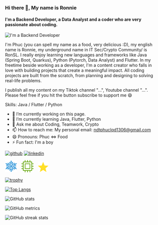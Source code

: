 ### Hi there 👋, My name is Ronnie
#### I'm a Backend Developer, a Data Analyst and a coder who are very passionate about coding.
![I'm a Backend Developer](https://scontent.fsgn5-10.fna.fbcdn.net/v/t1.6435-9/49390780_1080534178773831_6987435216725868544_n.jpg?stp=dst-jpg_p640x640&_nc_cat=107&ccb=1-7&_nc_sid=e3f864&_nc_ohc=ejoqFY7SM10AX9I-vF8&_nc_ht=scontent.fsgn5-10.fna&oh=00_AfA4kAcS0IBcmRrs2GZ-XZFdZqlccyarTEU8iphiWeGpUw&oe=64DF3B36 )

I'm Phuc (you can spell my name as a food, very delicious :D), my english name is Ronnie, 
my underground name in IT Sec/Crypto Community/ is RonSL. I really enjoy learning new languages and frameworks like Java (Spring Boot, Quarkus), Python (Pytorch, Data Analyst) and Flutter. In my freetime beside working as a developer, I'm a content creator who falls in love with building projects that create a meaningful impact. All coding projects are built from the scratch, from planning and designing to solving real-life problems.

I publish all my content on my Tiktok channel "...", Youtube channel "...". Please feel free if you hit the button subscribe to support me 😄

Skills: Java / Flutter / Python 

- 🔭 I’m currently working on this page. 
- 🌱 I’m currently learning Java, Flutter, Python 
- 💬 Ask me about Coding, Teamwork, Crypto 
- 📫 How to reach me: My personal email: ndtphuclqd1306@gmail.com 
- 😄 Pronouns: Phuc <=> Food 
- ⚡ Fun fact: I'm a boy 


[<img src='https://cdn.jsdelivr.net/npm/simple-icons@3.0.1/icons/github.svg' alt='github' height='40'>](https://github.com/RonnienNguyen)  [<img src='https://cdn.jsdelivr.net/npm/simple-icons@3.0.1/icons/linkedin.svg' alt='linkedin' height='40'>](https://www.linkedin.com/in/phucnguyen13620/)  

<a href='https://archiveprogram.github.com/'><img src='https://raw.githubusercontent.com/acervenky/animated-github-badges/master/assets/acbadge.gif' width='40' height='40'></a> <a href='https://docs.github.com/en/developers'><img src='https://raw.githubusercontent.com/acervenky/animated-github-badges/master/assets/devbadge.gif' width='40' height='40'></a> <a href='https://stars.github.com/'><img src='https://raw.githubusercontent.com/acervenky/animated-github-badges/master/assets/starbadge.gif' width='35' height='35'></a> 

[![trophy](https://github-profile-trophy.vercel.app/?username=RonnienNguyen)](https://github.com/ryo-ma/github-profile-trophy)

[![Top Langs](https://github-readme-stats.vercel.app/api/top-langs/?username=RonnienNguyen)](https://github.com/anuraghazra/github-readme-stats)

![GitHub stats](https://github-readme-stats.vercel.app/api?username=RonnienNguyen&show_icons=true)  

![GitHub metrics](https://metrics.lecoq.io/RonnienNguyen)  

![GitHub streak stats](https://streak-stats.demolab.com/?user=RonnienNguyen)  

